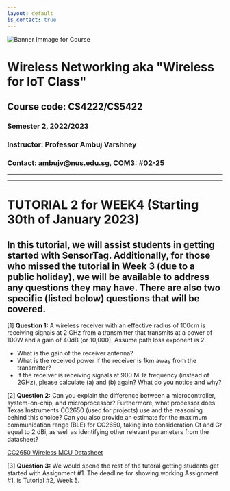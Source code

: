 ```yaml
---
layout: default
is_contact: true
---
```


![Banner Immage for Course](cs4222_banner.png)  

# Wireless Networking aka "Wireless for IoT Class"
## Course code: CS4222/CS5422  
### Semester 2, 2022/2023
### Instructor: Professor Ambuj Varshney
### Contact: [ambujv@nus.edu.sg](mailto:ambujv@nus.edu.sg), COM3: #02-25     

----
****

# TUTORIAL 2 for WEEK4 (Starting 30th of January 2023)

## In this tutorial, we will assist students in getting started with SensorTag. Additionally, for those who missed the tutorial in Week 3 (due to a public holiday), we will be available to address any questions they may have. There are also two specific (listed below) questions that will be covered.

[1] **Question 1:** A wireless receiver with an effective radius of 100cm is receiving signals at 2 GHz from a transmitter that transmits at a power of 100W and a gain of 40dB (or 10,000). Assume path loss exponent is 2.  

* What is the gain of the receiver antenna?
* What is the received power if the receiver is 1km away from the transmitter?
* If the receiver is receiving signals at 900 MHz frequency (instead of 2GHz), please calculate (a) and (b) again? What do you notice and why?

[2] **Question 2:** Can you explain the difference between a microcontroller, system-on-chip, and microprocessor? Furthermore, what processor does Texas Instruments CC2650 (used for projects) use and the reasoning behind this choice? Can you also provide an estimate for the maximum communication range (BLE) for CC2650, taking into consideration Gt and Gr equal to 2 dBi, as well as identifying other relevant parameters from the datasheet?

[CC2650 Wireless MCU Datasheet](ti.com/lit/ds/symlink/cc2650.pdf)

[3] **Question 3:** We would spend the rest of the tutoral getting students get started with Assignment #1. The deadline for showing working Assignment #1, is Tutorial #2,  Week 5.
















